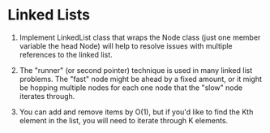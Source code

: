 # Linked Lists

1. Implement LinkedList class that wraps the Node class (just one member variable the head Node)
 will help to resolve issues with multiple references to the linked list.

2. The "runner" (or second pointer) technique is used in many linked list problems. The "fast" node
 might be ahead by a fixed amount, or it might be hopping multiple nodes for each one node that the
 "slow" node iterates through.

3. You can add and remove items by O(1), but if you'd like to find the Kth element in the list,
 you will need to iterate through K elements.
